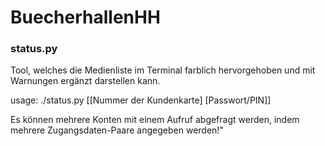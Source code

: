 # BuecherhallenHH

### status.py ###

Tool, welches die Medienliste im Terminal farblich hervorgehoben und mit Warnungen ergänzt darstellen kann.

usage: ./status.py [[Nummer der Kundenkarte] [Passwort/PIN]]

Es können mehrere Konten mit einem Aufruf abgefragt werden, indem mehrere Zugangsdaten-Paare angegeben werden!"